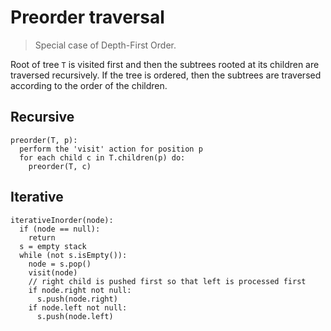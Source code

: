 # Preorder traversal

> Special case of Depth-First Order.

Root of tree `T` is visited first and then the subtrees rooted at its children are traversed recursively. If the tree is ordered, then the subtrees are traversed according to the order of the children.

## Recursive

```
preorder(T, p):
  perform the 'visit' action for position p
  for each child c in T.children(p) do:
    preorder(T, c)
```

## Iterative

```
iterativeInorder(node):
  if (node == null):
    return
  s = empty stack
  while (not s.isEmpty()):
    node = s.pop()
    visit(node)
    // right child is pushed first so that left is processed first
    if node.right not null:
      s.push(node.right)
    if node.left not null:
      s.push(node.left)
```
